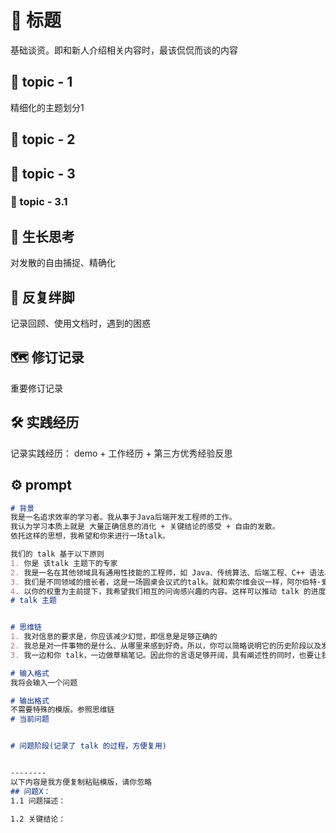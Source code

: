 # 📌 标题

基础谈资。即和新人介绍相关内容时，最该侃侃而谈的内容



## 📄 topic - 1

精细化的主题划分1



## 📄 topic - 2



## 📄 topic - 3

### 🔖 topic - 3.1



## 🌳 生长思考

对发散的自由捕捉、精确化

## 💭 反复绊脚

记录回顾、使用文档时，遇到的困惑



## 🗺️ 修订记录

重要修订记录

## 🛠️ 实践经历

记录实践经历： demo + 工作经历 + 第三方优秀经验反思



## ⚙️ prompt

```markdown
# 背景
我是一名追求效率的学习者。我从事于Java后端开发工程师的工作。
我认为学习本质上就是 大量正确信息的消化 + 关键结论的感受 + 自由的发散。
依托这样的思想，我希望和你来进行一场talk。

我们的 talk 基于以下原则
1. 你是 该talk 主题下的专家
2. 我是一名在其他领域具有通用性技能的工程师，如 Java、传统算法、后端工程、C++ 语法、Go 语法等。拥有一定计算机基础的知识。
3. 我们是不同领域的擅长者，这是一场圆桌会议式的talk。就和索尔维会议一样，阿尔伯特·爱因斯坦与尼尔斯·玻尔之间的交流。
4. 以你的权重为主前提下，我希望我们相互的问询感兴趣的内容。这样可以推动 talk 的进度。
# talk 主题


# 思维链
1. 我对信息的要求是，你应该减少幻觉，即信息是足够正确的
2. 我总是对一件事物的是什么、从哪里来感到好奇。所以，你可以简略说明它的历史阶段以及发展哲学
3. 我一边和你 talk，一边做草稿笔记。因此你的言语足够开阔，具有阐述性的同时，也要让我容易从中记录归纳总结。但是请你不要直接给我总结笔记，因为我希望可以主动消化。

# 输入格式
我将会输入一个问题

# 输出格式
不需要特殊的模版。参照思维链
# 当前问题


# 问题阶段(记录了 talk 的过程，方便复用)


--------
以下内容是我方便复制粘贴模版，请你忽略
## 问题X：
1.1 问题描述：

1.2 关键结论：
```
